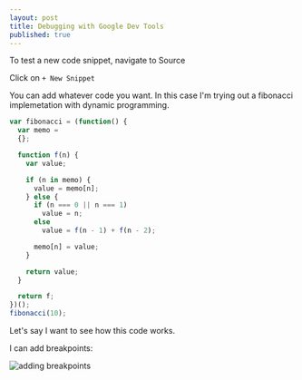 ```yaml
---
layout: post
title: Debugging with Google Dev Tools
published: true
---
```


To test a new code snippet, navigate to Source

Click on `+ New Snippet`

You can add whatever code you want. In this case I'm trying out a fibonacci implemetation with dynamic programming.

```javascript
var fibonacci = (function() {
  var memo = 
  {};

  function f(n) {
    var value;

    if (n in memo) {
      value = memo[n];
    } else {
      if (n === 0 || n === 1)
        value = n;
      else
        value = f(n - 1) + f(n - 2);

      memo[n] = value;
    }

    return value;
  }

  return f;
})();
fibonacci(10);
```
Let's say I want to see how this code works.

I can add breakpoints:

![adding breakpoints]({{site.baseurl}}/images/adding-breakpoints.png)
